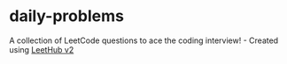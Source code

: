 # daily-problems
A collection of LeetCode questions to ace the coding interview! - Created using [LeetHub v2](https://github.com/arunbhardwaj/LeetHub-2.0)
